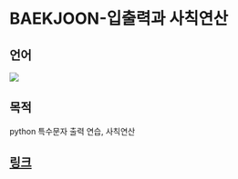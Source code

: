 # BAEKJOON-입출력과 사칙연산
## 언어
<div>
    <img src="https://img.shields.io/badge/Python-3776AB?style=flat-square&logo=python&logoColor=white"> 
</div>

## 목적
python 특수문자 출력 연습, 사칙연산

## [링크](https://www.acmicpc.net/step/1)
